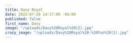 ```yaml
---
title: Davy Royal
date: 2022-07-20 14:17:00 -04:00
published: false
first_name: Davy
image: "/uploads/Davy%20Royal%20(2).jpg"
crazy_image: "/uploads/Davy%20Royal%20-%20Fun%20(1).jpg"
---
```



